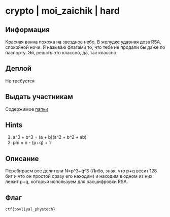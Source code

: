 # crypto | moi_zaichik | hard

## Информация
Красная ванна похожа на звездное небо,
В желудке ударная доза RSA, спокойной ночи.
Я называю флагами то, что тебе не продали бы даже по паспорту.
Эй, решать это классно, да, так классно.

## Деплой
Не требуется

## Выдать участникам
Содержимое [папки](public/)

## Hints
1) a^3 + b^3 = (a + b)(a^2 + b^2 + ab)
2) phi = n - (p+q) + 1

## Описание
Перебираем все делители N=p^3+q^3 (Либо, зная, что p+q весит 128 бит и что он простой сразу его находим) и находим в одном из них лежит p+q, который используем для расшифровки RSA.

## Флаг

`ctf{povliyal_phystech}`
